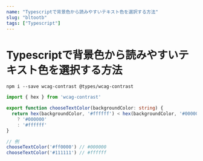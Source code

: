 ```yaml
---
name: "Typescriptで背景色から読みやすいテキスト色を選択する方法"
slug: "bltootb"
tags: ["Typescript"]
---
```


# Typescriptで背景色から読みやすいテキスト色を選択する方法

```
npm i --save wcag-contrast @types/wcag-contrast  
```

```typescript
import { hex } from 'wcag-contrast'

export function chooseTextColor(backgroundColor: string) {
  return hex(backgroundColor, '#ffffff') < hex(backgroundColor, '#000000')
    ? '#000000'
    : '#ffffff'
}

// 例
chooseTextColor('#ff0000') // #000000
chooseTextColor('#111111') // #ffffff
```
